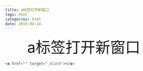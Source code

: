 ```yaml
---
title: a标签打开新窗口 
tags: html
categories: html
date: 2019-04-14
---
```


<div align='center' ><font size='70'>a标签打开新窗口 </font></div>

```html
<a href="" target="_blank"></a>
```

